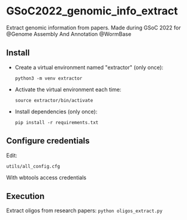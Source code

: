 # GSoC2022_genomic_info_extract
Extract genomic information from papers. Made during GSoC 2022 for @Genome Assembly And Annotation @WormBase

## Install

- Create a virtual environment named "extractor" (only once):

  `python3 -m venv extractor`

- Activate the virtual environment each time:

  `source extractor/bin/activate`

- Install dependencies (only once):

  `pip install -r requirements.txt`
  
## Configure credentials

Edit:

   `utils/all_config.cfg`

With wbtools access credentials

## Execution

Extract oligos from research papers:
 `python oligos_extract.py`
